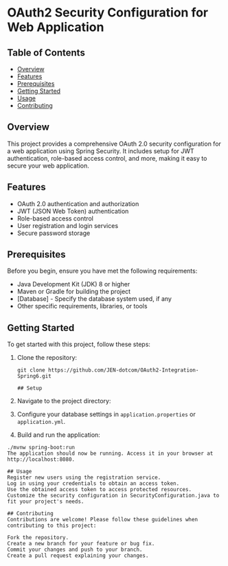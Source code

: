 # OAuth2 Security Configuration for Web Application

## Table of Contents
- [Overview](#overview)
- [Features](#features)
- [Prerequisites](#prerequisites)
- [Getting Started](#getting-started)
- [Usage](#usage)
- [Contributing](#contributing)

## Overview
This project provides a comprehensive OAuth 2.0 security configuration for a web application using Spring Security. It includes setup for JWT authentication, role-based access control, and more, making it easy to secure your web application.

## Features
- OAuth 2.0 authentication and authorization
- JWT (JSON Web Token) authentication
- Role-based access control
- User registration and login services
- Secure password storage

## Prerequisites
Before you begin, ensure you have met the following requirements:
- Java Development Kit (JDK) 8 or higher
- Maven or Gradle for building the project
- [Database] - Specify the database system used, if any
- Other specific requirements, libraries, or tools

## Getting Started
To get started with this project, follow these steps:

1. Clone the repository:
   ```shell
   git clone https://github.com/JEN-dotcom/OAuth2-Integration-Spring6.git

   ## Setup

1. Navigate to the project directory:

2. Configure your database settings in `application.properties` or `application.yml`.

3. Build and run the application:

```shell
./mvnw spring-boot:run
The application should now be running. Access it in your browser at http://localhost:8080.

## Usage
Register new users using the registration service.
Log in using your credentials to obtain an access token.
Use the obtained access token to access protected resources.
Customize the security configuration in SecurityConfiguration.java to fit your project's needs.

## Contributing
Contributions are welcome! Please follow these guidelines when contributing to this project:

Fork the repository.
Create a new branch for your feature or bug fix.
Commit your changes and push to your branch.
Create a pull request explaining your changes.
